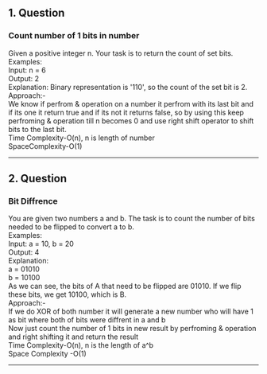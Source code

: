## 1. Question <br>
### Count number of 1 bits in number <br>
Given a positive integer n. Your task is to return the count of set bits. <br>
Examples: <br>
Input: n = 6 <br>
Output: 2 <br>
Explanation: Binary representation is '110', so the count of the set bit is 2. <br>
Approach:- <br>
We know if perfrom & operation on a number it perfrom with its last bit and if its one it return true and if its not it returns false, so by using this keep perfroming & operation till n becomes 0 and use right shift operator to shift bits to the last bit. <br>
Time Complexity-O(n), n is length of number <br>
SpaceComplexity-O(1) <br>

_______________________________________________________________________________________________________

## 2. Question <br>
### Bit Diffrence <br>
You are given two numbers a and b. The task is to count the number of bits needed to be flipped to convert a to b. <br>
Examples: <br>
Input: a = 10, b = 20 <br>
Output: 4 <br>
Explanation: <br>
a  = 01010 <br>
b  = 10100 <br>
As we can see, the bits of A that need to be flipped are 01010. If we flip these bits, we get 10100, which is B. <br>
Approach:- <br>
If we do XOR of both number it will generate a new number who will have 1 as bit where both of bits were diffrent in a and b  <br>
Now just count the number of 1 bits in new result by perfroming & operation and right shifting it and return the result <br>
Time Complexity-O(n), n is the length of a^b <br>
Space Complexity -O(1) <br>

_______________________________________________________________________________________________________________
